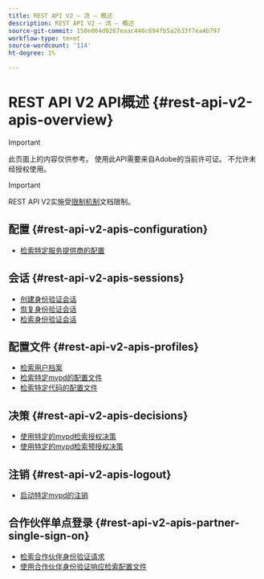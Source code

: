 ```yaml
---
title: REST API V2 — 流 — 概述
description: REST API V2 — 流 — 概述
source-git-commit: 150e064d0287eaac446c694fb5a2633f7ea4b797
workflow-type: tm+mt
source-wordcount: '114'
ht-degree: 1%

---
```



# REST API V2 API概述 {#rest-api-v2-apis-overview}

>[!IMPORTANT]
>
> 此页面上的内容仅供参考。 使用此API需要来自Adobe的当前许可证。 不允许未经授权使用。

>[!IMPORTANT]
>
> REST API V2实施受[限制机制](/help/authentication/throttling-mechanism.md)文档限制。

## 配置 {#rest-api-v2-apis-configuration}

* [检索特定服务提供商的配置](configuration-apis/rest-api-v2-configuration-apis-retrieve-configuration-for-specific-service-provider.md)

## 会话 {#rest-api-v2-apis-sessions}

* [创建身份验证会话](sessions-apis/rest-api-v2-sessions-apis-create-authentication-session.md)
* [恢复身份验证会话](sessions-apis/rest-api-v2-sessions-apis-resume-authentication-session.md)
* [检索身份验证会话](sessions-apis/rest-api-v2-sessions-apis-retrieve-authentication-session-information-using-code.md)

## 配置文件 {#rest-api-v2-apis-profiles}

* [检索用户档案](profiles-apis/rest-api-v2-profiles-apis-retrieve-profiles.md)
* [检索特定mvpd的配置文件](profiles-apis/rest-api-v2-profiles-apis-retrieve-profile-for-specific-mvpd.md)
* [检索特定代码的配置文件](profiles-apis/rest-api-v2-profiles-apis-retrieve-profile-for-specific-code.md)

## 决策 {#rest-api-v2-apis-decisions}

* [使用特定的mvpd检索授权决策](decisions-apis/rest-api-v2-decisions-apis-retrieve-authorization-decisions-using-specific-mvpd.md)
* [使用特定的mvpd检索预授权决策](decisions-apis/rest-api-v2-decisions-apis-retrieve-preauthorization-decisions-using-specific-mvpd.md)

## 注销 {#rest-api-v2-apis-logout}

* [启动特定mvpd的注销](logout-apis/rest-api-v2-logout-apis-initiate-logout-for-specific-mvpd.md)

## 合作伙伴单点登录 {#rest-api-v2-apis-partner-single-sign-on}

* [检索合作伙伴身份验证请求](partner-single-sign-on-apis/rest-api-v2-partner-single-sign-on-apis-retrieve-partner-authentication-request.md)
* [使用合作伙伴身份验证响应检索配置文件](partner-single-sign-on-apis/rest-api-v2-partner-single-sign-on-apis-retrieve-profile-using-partner-authentication-response.md)
